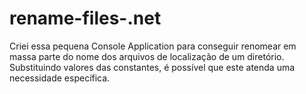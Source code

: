 # rename-files-.net
Criei essa pequena Console Application para conseguir renomear em massa parte do nome dos arquivos de localização de um diretório. Substituindo valores das constantes, é possível que
este atenda uma necessidade específica.
